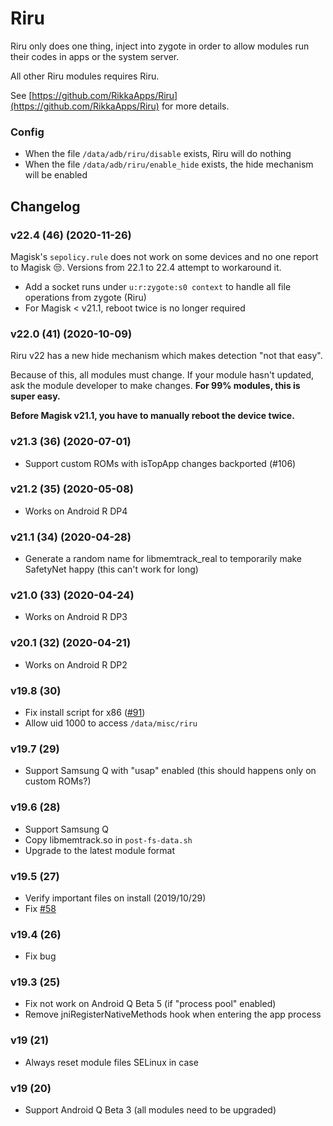 # Riru

Riru only does one thing, inject into zygote in order to allow modules run their codes in apps or the system server.

All other Riru modules requires Riru.

See [https://github.com/RikkaApps/Riru](https://github.com/RikkaApps/Riru) for more details.

### Config

* When the file `/data/adb/riru/disable` exists, Riru will do nothing
* When the file `/data/adb/riru/enable_hide` exists, the hide mechanism will be enabled

## Changelog

### v22.4 (46) (2020-11-26)

Magisk's `sepolicy.rule` does not work on some devices and no one report to Magisk 😒. Versions from 22.1 to 22.4 attempt to workaround it.

- Add a socket runs under `u:r:zygote:s0 context` to handle all file operations from zygote (Riru)
- For Magisk < v21.1, reboot twice is no longer required

### v22.0 (41) (2020-10-09)

Riru v22 has a new hide mechanism which makes detection "not that easy".

Because of this, all modules must change. If your module hasn't updated, ask the module developer to make changes. **For 99% modules, this is super easy.**

**Before Magisk v21.1, you have to manually reboot the device twice.**

### v21.3 (36) (2020-07-01)

- Support custom ROMs with isTopApp changes backported (#106)

### v21.2 (35) (2020-05-08)

- Works on Android R DP4

### v21.1 (34) (2020-04-28)

- Generate a random name for libmemtrack_real to temporarily make SafetyNet happy (this can't work for long)

### v21.0 (33) (2020-04-24)

- Works on Android R DP3

### v20.1 (32) (2020-04-21)

- Works on Android R DP2

### v19.8 (30)

- Fix install script for x86 ([#91](https://github.com/RikkaApps/Riru/pull/91))
- Allow uid 1000 to access `/data/misc/riru`

### v19.7 (29)

- Support Samsung Q with "usap" enabled (this should happens only on custom ROMs?)

### v19.6 (28)

- Support Samsung Q
- Copy libmemtrack.so in `post-fs-data.sh`
- Upgrade to the latest module format

### v19.5 (27)

- Verify important files on install (2019/10/29)
- Fix [#58](https://github.com/RikkaApps/Riru/issues/58)

### v19.4 (26)

- Fix bug

### v19.3 (25)

- Fix not work on Android Q Beta 5 (if "process pool" enabled)
- Remove jniRegisterNativeMethods hook when entering the app process

### v19 (21)
  
- Always reset module files SELinux in case

### v19 (20)

- Support Android Q Beta 3 (all modules need to be upgraded)